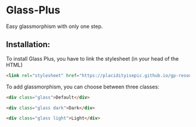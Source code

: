 # Glass-Plus
Easy glassmorphism with only one step.

## Installation:
To install Glass Plus, you have to link the stylesheet (in your head of the HTML)

```html
<link rel="stylesheet" href="https://placidityisepic.github.io/gp-resources/style.css">
```
To add glassmorphism, you can choose between three classes:
```html
<div class="glass">Default</div>
```
```html
<div class="glass dark">Dark</div>
```
```html
<div class="glass light">Light</div>
```
